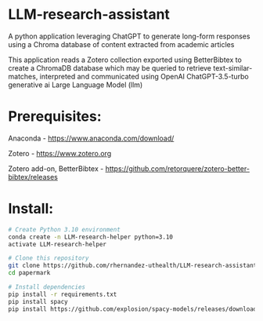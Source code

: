 # LLM-research-assistant
 A python application leveraging ChatGPT to generate long-form responses using a Chroma database of content extracted from academic articles

 This application reads a Zotero collection exported using BetterBibtex to create a ChromaDB database which may be queried to retrieve text-similar-matches, interpreted and communicated using OpenAI ChatGPT-3.5-turbo generative ai Large Language Model (llm)

# Prerequisites:
 Anaconda - https://www.anaconda.com/download/
 
 Zotero - https://www.zotero.org
 
 Zotero add-on, BetterBibtex - https://github.com/retorquere/zotero-better-bibtex/releases


# Install:

```bash
# Create Python 3.10 environment
conda create -n LLM-research-helper python=3.10
activate LLM-research-helper

# Clone this repository
git clone https://github.com/rhernandez-uthealth/LLM-research-assistant.git
cd papermark

# Install dependencies
pip install -r requirements.txt
pip install spacy
pip install https://github.com/explosion/spacy-models/releases/download/en_core_web_sm-1.2.0/en_core_web_sm-1.2.0.tar.gz
```

